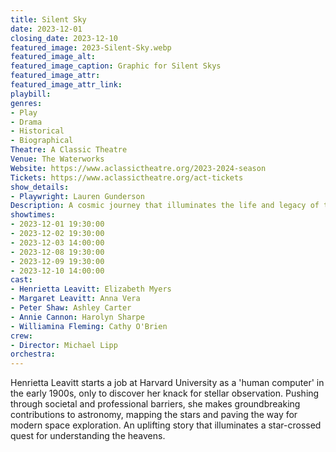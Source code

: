 ```yaml
---
title: Silent Sky
date: 2023-12-01
closing_date: 2023-12-10
featured_image: 2023-Silent-Sky.webp
featured_image_alt: 
featured_image_caption: Graphic for Silent Skys
featured_image_attr: 
featured_image_attr_link: 
playbill:
genres: 
- Play
- Drama
- Historical
- Biographical
Theatre: A Classic Theatre
Venue: The Waterworks
Website: https://www.aclassictheatre.org/2023-2024-season
Tickets: https://www.aclassictheatre.org/act-tickets
show_details: 
- Playwright: Lauren Gunderson
Description: A cosmic journey that illuminates the life and legacy of trailblazing astronomer Henrietta Leavitt.
showtimes:
- 2023-12-01 19:30:00
- 2023-12-02 19:30:00
- 2023-12-03 14:00:00
- 2023-12-08 19:30:00
- 2023-12-09 19:30:00
- 2023-12-10 14:00:00
cast:
- Henrietta Leavitt: Elizabeth Myers
- Margaret Leavitt: Anna Vera
- Peter Shaw: Ashley Carter
- Annie Cannon: Harolyn Sharpe
- Williamina Fleming: Cathy O'Brien
crew:
- Director: Michael Lipp
orchestra:
---
```

Henrietta Leavitt starts a job at Harvard University as a 'human computer' in the early 1900s, only to discover her knack for stellar observation. Pushing through societal and professional barriers, she makes groundbreaking contributions to astronomy, mapping the stars and paving the way for modern space exploration. An uplifting story that illuminates a star-crossed quest for understanding the heavens.
